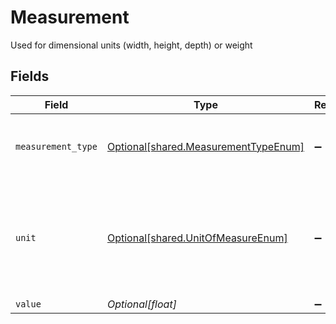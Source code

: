# Measurement

Used for dimensional units (width, height, depth) or weight


## Fields

| Field                                                                                           | Type                                                                                            | Required                                                                                        | Description                                                                                     | Example                                                                                         |
| ----------------------------------------------------------------------------------------------- | ----------------------------------------------------------------------------------------------- | ----------------------------------------------------------------------------------------------- | ----------------------------------------------------------------------------------------------- | ----------------------------------------------------------------------------------------------- |
| `measurement_type`                                                                              | [Optional[shared.MeasurementTypeEnum]](../../models/shared/measurementtypeenum.md)              | :heavy_minus_sign:                                                                              | The type of measurement such as width, height, weight                                           |                                                                                                 |
| `unit`                                                                                          | [Optional[shared.UnitOfMeasureEnum]](../../models/shared/unitofmeasureenum.md)                  | :heavy_minus_sign:                                                                              | The unit of measure in a code format. Refer to OpenTravel Code List Unit of Measure Code (UOM). |                                                                                                 |
| `value`                                                                                         | *Optional[float]*                                                                               | :heavy_minus_sign:                                                                              | N/A                                                                                             | 2.22                                                                                            |